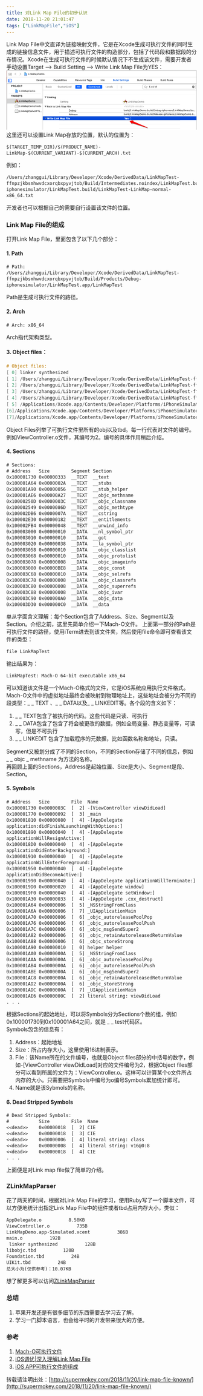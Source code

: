 ```yaml
---
title: 对Link Map File的初步认识
date: 2018-11-20 21:01:47
tags: ["LinkMapFile","iOS"]
---
```

Link Map File中文直译为链接映射文件，它是在Xcode生成可执行文件的同时生成的链接信息文件，用于描述可执行文件的构造部分，包括了代码段和数据段的分布情况。Xcode在生成可执行文件的时候默认情况下不生成该文件，需要开发者手动设置Target --> Build Setting --> Write Link Map File为YES：
![Link Map Setting](https://raw.githubusercontent.com/ScottZg/MarkDownResource/master/linkmapfile/linkmapsetting.png)
这里还可以设置Link Map存放的位置，默认的位置为：

```shell
$(TARGET_TEMP_DIR)/$(PRODUCT_NAME)-LinkMap-$(CURRENT_VARIANT)-$(CURRENT_ARCH).txt
```
例如：
```shell
/Users/zhanggui/Library/Developer/Xcode/DerivedData/LinkMapTest-ffnpzjkbsmhwvdcxorqbxpyvjtob/Build/Intermediates.noindex/LinkMapTest.build/Debug-iphonesimulator/LinkMapTest.build/LinkMapTest-LinkMap-normal-x86_64.txt
```
开发者也可以根据自己的需要自行设置该文件的位置。
### Link Map File的组成
打开Link Map File，里面包含了以下几个部分：
#### 1. Path
```
# Path: /Users/zhanggui/Library/Developer/Xcode/DerivedData/LinkMapTest-ffnpzjkbsmhwvdcxorqbxpyvjtob/Build/Products/Debug-iphonesimulator/LinkMapTest.app/LinkMapTest
```
Path是生成可执行文件的路径。
#### 2. Arch
```
# Arch: x86_64
```
Arch指代架构类型。
#### 3. Object files：
```objective-c
# Object files:
[ 0] linker synthesized
[ 1] /Users/zhanggui/Library/Developer/Xcode/DerivedData/LinkMapTest-ffnpzjkbsmhwvdcxorqbxpyvjtob/Build/Intermediates.noindex/LinkMapTest.build/Debug-iphonesimulator/LinkMapTest.build/LinkMapTest.app-Simulated.xcent
[ 2] /Users/zhanggui/Library/Developer/Xcode/DerivedData/LinkMapTest-ffnpzjkbsmhwvdcxorqbxpyvjtob/Build/Intermediates.noindex/LinkMapTest.build/Debug-iphonesimulator/LinkMapTest.build/Objects-normal/x86_64/ViewController.o
[ 3] /Users/zhanggui/Library/Developer/Xcode/DerivedData/LinkMapTest-ffnpzjkbsmhwvdcxorqbxpyvjtob/Build/Intermediates.noindex/LinkMapTest.build/Debug-iphonesimulator/LinkMapTest.build/Objects-normal/x86_64/main.o
[ 4] /Users/zhanggui/Library/Developer/Xcode/DerivedData/LinkMapTest-ffnpzjkbsmhwvdcxorqbxpyvjtob/Build/Intermediates.noindex/LinkMapTest.build/Debug-iphonesimulator/LinkMapTest.build/Objects-normal/x86_64/AppDelegate.o
[ 5] /Applications/Xcode.app/Contents/Developer/Platforms/iPhoneSimulator.platform/Developer/SDKs/iPhoneSimulator12.1.sdk/System/Library/Frameworks//Foundation.framework/Foundation.tbd
[6]/Applications/Xcode.app/Contents/Developer/Platforms/iPhoneSimulator.platform/Developer/SDKs/iPhoneSimulator12.1.sdk/usr/lib/libobjc.tbd
[7]/Applications/Xcode.app/Contents/Developer/Platforms/iPhoneSimulator.platform/Developer/SDKs/iPhoneSimulator12.1.sdk/System/Library/Frameworks//UIKit.framework/UIKit.tbd
```
Object Files列举了可执行文件里所有的obj以及tbd。每一行代表对文件的编号。例如ViewController.o文件，其编号为2。编号的具体作用稍后介绍。
#### 4. Sections
```
# Sections:
# Address	Size    	Segment	Section
0x100001730	0x00000333	__TEXT	__text
0x100001A64	0x0000002A	__TEXT	__stubs
0x100001A90	0x00000056	__TEXT	__stub_helper
0x100001AE6	0x00000A27	__TEXT	__objc_methname
0x10000250D	0x0000003C	__TEXT	__objc_classname
0x100002549	0x0000086D	__TEXT	__objc_methtype
0x100002DB6	0x0000007A	__TEXT	__cstring
0x100002E30	0x00000182	__TEXT	__entitlements
0x100002FB4	0x00000048	__TEXT	__unwind_info
0x100003000	0x00000010	__DATA	__nl_symbol_ptr
0x100003010	0x00000010	__DATA	__got
0x100003020	0x00000038	__DATA	__la_symbol_ptr
0x100003058	0x00000010	__DATA	__objc_classlist
0x100003068	0x00000010	__DATA	__objc_protolist
0x100003078	0x00000008	__DATA	__objc_imageinfo
0x100003080	0x00000BE8	__DATA	__objc_const
0x100003C68	0x00000010	__DATA	__objc_selrefs
0x100003C78	0x00000008	__DATA	__objc_classrefs
0x100003C80	0x00000008	__DATA	__objc_superrefs
0x100003C88	0x00000008	__DATA	__objc_ivar
0x100003C90	0x000000A0	__DATA	__objc_data
0x100003D30	0x000000C0	__DATA	__data
```
单从字面含义理解：每个Section包含了Address、Size、Segment以及Section。介绍之前，这里先简单介绍一下Mach-O文件。
上面第一部分的Path是可执行文件的路径，使用iTerm进去到该文件夹，然后使用file命令即可查看该文件的类型：
```shell
file LinkMapTest
```
输出结果为：
```shell
LinkMapTest: Mach-O 64-bit executable x86_64
```
可以知道该文件是一个Mach-O格式的文件，它是iOS系统应用执行文件格式。Mach-O文件中的虚拟地址最终会被映射到物理地址上，这些地址会被分为不同的段类型：_ _ TEXT 、_ _ DATA以及_ _ LINKEDIT等。各个段的含义如下：

1. _ _ TEXT包含了被执行的代码。这些代码是只读、可执行
2. _ _ DATA包含了包含了将会被更改的数据，例如全局变量、静态变量等，可读写，但是不可执行
3. _ _ LINKEDIT 包含了加载程序的元数据，比如函数名称和地址，只读。

Segment又被划分成了不同的Section，不同的Section存储了不同的信息，例如 _ _ objc _ methname 为方法的名称。  
再回顾上面的Sections，Address是起始位置、Size是大小、Segment是段、Section。
#### 5. Symbols
```shell
# Address	Size    	File  Name
0x100001730	0x0000003C	[  2] -[ViewController viewDidLoad]
0x100001770	0x00000092	[  3] _main
0x100001810	0x00000080	[  4] -[AppDelegate application:didFinishLaunchingWithOptions:]
0x100001890	0x00000040	[  4] -[AppDelegate applicationWillResignActive:]
0x1000018D0	0x00000040	[  4] -[AppDelegate applicationDidEnterBackground:]
0x100001910	0x00000040	[  4] -[AppDelegate applicationWillEnterForeground:]
0x100001950	0x00000040	[  4] -[AppDelegate applicationDidBecomeActive:]
0x100001990	0x00000040	[  4] -[AppDelegate applicationWillTerminate:]
0x1000019D0	0x00000020	[  4] -[AppDelegate window]
0x1000019F0	0x00000040	[  4] -[AppDelegate setWindow:]
0x100001A30	0x00000033	[  4] -[AppDelegate .cxx_destruct]
0x100001A64	0x00000006	[  5] _NSStringFromClass
0x100001A6A	0x00000006	[  7] _UIApplicationMain
0x100001A70	0x00000006	[  6] _objc_autoreleasePoolPop
0x100001A76	0x00000006	[  6] _objc_autoreleasePoolPush
0x100001A7C	0x00000006	[  6] _objc_msgSendSuper2
0x100001A82	0x00000006	[  6] _objc_retainAutoreleasedReturnValue
0x100001A88	0x00000006	[  6] _objc_storeStrong
0x100001A90	0x00000010	[  0] helper helper
0x100001AA0	0x0000000A	[  5] _NSStringFromClass
0x100001AAA	0x0000000A	[  6] _objc_autoreleasePoolPop
0x100001AB4	0x0000000A	[  6] _objc_autoreleasePoolPush
0x100001ABE	0x0000000A	[  6] _objc_msgSendSuper2
0x100001AC8	0x0000000A	[  6] _objc_retainAutoreleasedReturnValue
0x100001AD2	0x0000000A	[  6] _objc_storeStrong
0x100001ADC	0x0000000A	[  7] _UIApplicationMain
0x100001AE6	0x0000000C	[  2] literal string: viewDidLoad
. . .
```
根据Sections的起始地址，可以将Symbols分为Sections个数的组，例如0x100001730到0x100001A64之间，就是 _ _ test代码区。  
Symbols包含的信息有：  
1. Address：起始地址
2. Size：所占内存大小，这里使用16进制表示。
3. File：该Name所在的文件编号，也就是Object files部分的中括号的数字，例如-[ViewController viewDidLoad]对应的文件编号为2，根据Object files部分可以看到所属的文件为：ViewController.o。这样可以计算某个o文件所占内存的大小。只需要把Symbols中编号为o编号Symbols累加统计即可。
4. Name就是该Sybmols的名称。
#### 6. Dead Stripped Symbols
```shell
# Dead Stripped Symbols:
#        	Size    	File  Name
<<dead>> 	0x00000018	[  2] CIE
<<dead>> 	0x00000018	[  3] CIE
<<dead>> 	0x00000006	[  4] literal string: class
<<dead>> 	0x00000008	[  4] literal string: v16@0:8
<<dead>> 	0x00000018	[  4] CIE
. . .
```
上面便是对Link map file做了简单的介绍。   
### ZLinkMapParser
花了两天的时间，根据对Link Map File的学习，使用Ruby写了一个脚本文件，可以方便地统计出指定Link Map File中的组件或者tbd占用内存大小，类似：
```
AppDelegate.o          8.50KB
ViewController.o          735B
LinkMapDemo.app-Simulated.xcent          386B
main.o          192B
 linker synthesized          128B
libobjc.tbd          120B
Foundation.tbd          24B
UIKit.tbd          24B
总大小为(仅供参考)：10.07KB
```
想了解更多可以访问[ZLinkMapParser](https://github.com/ScottZg/ZLinkMapParser)
### 总结
1. 苹果开发还是有很多细节的东西需要去学习去了解。
2. 学习一门脚本语言，也会给平时的开发带来很大的方便。
### 参考
1. [Mach-O可执行文件](https://objccn.io/issue-6-3/)
2. [iOS调优|深入理解Link Map File](https://www.jianshu.com/p/52e0dee35830)
3. [iOS APP可执行文件的组成](http://blog.cnbang.net/tech/2296/)

转载请注明出处：[http://supermokey.com/2018/11/20/link-map-file-known/](http://supermokey.com/2018/11/20/link-map-file-known/)